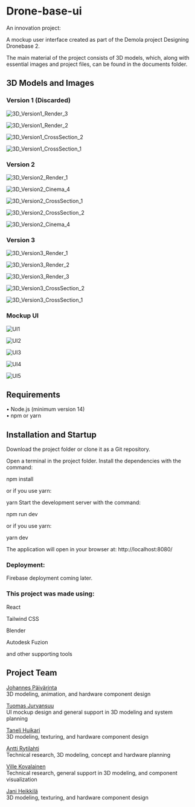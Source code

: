 # Drone-base-ui
An innovation project: 

A mockup user interface created as part of the Demola project Designing Dronebase 2.

The main material of the project consists of 3D models, which, along with essential images and project files, can be found in the documents folder.  


## 3D Models and Images  

###  Version 1  (Discarded)  

![3D_Version1_Render_3](https://github.com/user-attachments/assets/55090fa8-0f8e-4110-974c-07b2cd02a59f)

![3D_Version1_Render_2](https://github.com/user-attachments/assets/69d58e66-dd2a-48b4-89a8-39ac6baacdaa)

![3D_Version1_CrossSection_2](https://github.com/user-attachments/assets/978b19e1-0969-453b-9998-d8e10509dbaf)

![3D_Version1_CrossSection_1](https://github.com/user-attachments/assets/cc29ea8b-6b37-426a-a955-4a4a3260ceb7)


### Version 2  

![3D_Version2_Render_1](https://github.com/user-attachments/assets/3bc0ceb4-138d-4537-a027-4075c6268c87)


![3D_Version2_Cinema_4](https://github.com/user-attachments/assets/52ed863c-baa0-4777-8b4c-88d519ff831f)



![3D_Version2_CrossSection_1](https://github.com/user-attachments/assets/fa805616-d9e8-48ab-af1d-c61e9a5b2d62)



![3D_Version2_CrossSection_2](https://github.com/user-attachments/assets/65aba16f-3ebd-4b0a-94c3-d6c9ffdbd02d)



![3D_Version2_Cinema_4](https://github.com/user-attachments/assets/3c11e129-5629-4dd6-b03f-3bba814a4cea)



### Version 3  


![3D_Version3_Render_1](https://github.com/user-attachments/assets/17f05f65-8219-431d-b360-1a70e35f5390)


![3D_Version3_Render_2](https://github.com/user-attachments/assets/9a61a4bd-c7dd-49ee-9cd0-ec57d05fe38a)


![3D_Version3_Render_3](https://github.com/user-attachments/assets/6dea23e6-6aa0-4434-8a3c-d8e6c63721d0)

![3D_Version3_CrossSection_2](https://github.com/user-attachments/assets/3fc10f8e-9827-4341-9293-acfe89010289)


![3D_Version3_CrossSection_1](https://github.com/user-attachments/assets/d969784d-0abe-4079-af46-0e27f66bf1d3)



### Mockup UI  

![UI1](https://github.com/user-attachments/assets/47658f2d-6c77-4481-b547-727fe1ed6209)


![UI2](https://github.com/user-attachments/assets/49df34ff-beb5-45e6-9152-9139057ba509)


![UI3](https://github.com/user-attachments/assets/05ce70d4-fc3c-4804-a35f-98bd9875b6ea)


![UI4](https://github.com/user-attachments/assets/e7174095-59b3-47b4-b3be-1801497390c5)


![UI5](https://github.com/user-attachments/assets/e38f5a16-c7bc-41a0-ae1b-3968dbc6929d)




## Requirements  
•	Node.js (minimum version 14)  
•	npm or yarn

## Installation and Startup


Download the project folder or clone it as a Git repository.  


Open a terminal in the project folder.
Install the dependencies with the command:  


npm install  

or if you use yarn:  

yarn
Start the development server with the command:  


npm run dev  


or if you use yarn:  


yarn dev


The application will open in your browser at:
http://localhost:8080/


### Deployment:
Firebase deployment coming later.

### This project was made using:

React

Tailwind CSS

Blender

Autodesk Fuzion

and other supporting tools

## Project Team
[Johannes Päivärinta](https://github.com/PaivarintaJohannes)  
3D modeling, animation, and hardware component design 


[Tuomas Jurvansuu](https://github.com/TuomasJurvansuu)  
UI mockup design and general support in 3D modeling and system planning 

[Taneli Huikari](https://github.com/DaMonnFIN)  
3D modeling, texturing, and hardware component design 

[Antti Rytilahti](https://github.com/naatti)  
Technical research, 3D modeling, concept and hardware planning 

[Ville Kovalainen](https://github.com/t1kovi02)  
Technical research, general support in 3D modeling, and component visualization 

[Jani Heikkilä](https://github.com/JaniHeikkila)  
3D modeling, texturing, and hardware component design 





